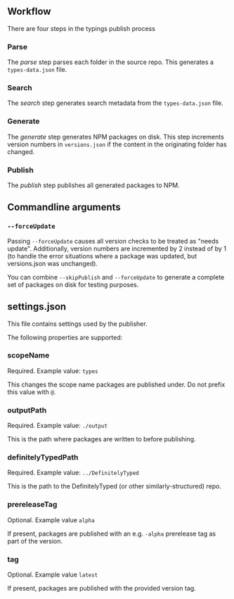 ## Workflow

There are four steps in the typings publish process

### Parse

The *parse* step parses each folder in the source repo.
This generates a `types-data.json` file.

### Search

The *search* step generates search metadata from the `types-data.json` file.

### Generate

The *generate* step generates NPM packages on disk.
This step increments version numbers in `versions.json` if the content in the originating folder has changed.

### Publish

The *publish* step publishes all generated packages to NPM.

## Commandline arguments

### `--forceUpdate`

Passing `--forceUpdate` causes all version checks to be treated as "needs update".
Additionally, version numbers are incremented by 2 instead of by 1 (to handle
the error situations where a package was updated, but versions.json was unchanged).

You can combine `--skipPublish` and `--forceUpdate` to generate a complete set of packages
  on disk for testing purposes.

## settings.json

This file contains settings used by the publisher.

The following properties are supported:

### scopeName

Required. Example value: `types`

This changes the scope name packages are published under.
Do not prefix this value with `@`.

### outputPath

Required. Example value: `./output`

This is the path where packages are written to before publishing.

### definitelyTypedPath

Required. Example value: `../DefinitelyTyped`

This is the path to the DefinitelyTyped (or other similarly-structured) repo.

### prereleaseTag

Optional. Example value `alpha`

If present, packages are published with an e.g. `-alpha` prerelease tag as part of the version.

### tag

Optional. Example value `latest`

If present, packages are published with the provided version tag.

